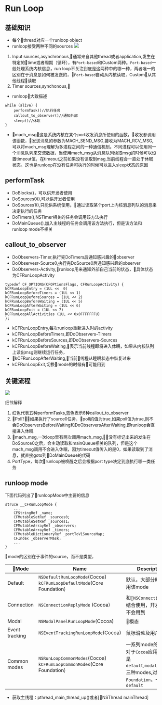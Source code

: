 # Run Loop

## 基础知识

* 每个thread对应一个runloop object
* runloop接受两种不同的sources
  ![](/Users/maomaoshou/Documents/notes/assets/runloop.jpg)

1. Input sources,asynchronous,通常来自其他thread或者application,发生在特定的time或者周期（循环），有`Port-based`和Custom两种。`Port-based`一般处理系统内核信息，run loop不关注到底是这两种中的哪一种，两者唯一的区别在于消息是如何被发送的，`Port-based`自动从内核读取，Custom从其他线程读取
1. Timer sources,synchonous,

* runloop大致描述

 ```
 while (alive) {
     performTask()//执行任务
     callout_to_observer()//通知外部
     sleep()//休眠
 }
 ```

* mach_msg，这是系统内核在某个port收发消息所使用的函数，收发都调用该函数，发送消息的参数为MACH_SEND_MSG,接收为MACH_RCV_MSG,可以将mach_msg理解为多进程之间的一种通信机制，不同进程可以使用同一个消息队列来交流数据，当使用mach_msg从消息队列读取msg的时候可以设置timeout值，在timeout之前如果没有读取到msg,当前线程会一直处于休眠状态。这也是runloop在没有任务可执行的时候可以进入sleep状态的原因

## performTask

* DoBlocks()，可以供开发者使用
* DoSources0(),可以供开发者使用
* DoSources1(),只能供系统使用，通过读取某个port上内核消息列队的消息来决定执行的任务
* DoTimers(),NSTimer相关的任务会调用该方法执行
* DoMainQueue(),加入主线程的任务会调用该方法执行，但是该方法和runloop mode不相关

## callout_to_observer

* DoObservers-Timer,执行完DoTimers后通知感兴趣的observer
* DoObservesr-Source0,执行完DoSource0后通知感兴趣的observer
* DoObservers-Activity,runloop用来通知外部自己当前的状态，具体状态为CFRunLoopActivity

```
typedef CF_OPTIONS(CFOPtionsFlags, CFRunLoopActivity) {
kCFRunLoopEntry = (1UL <<  0)
kCFRunLoopBeforeTimers = (1UL << 1)
kCFRunLoopBeforeSources = (1UL << 2)
kCFRunLoopBeforeWaiting = (1UL << 5)
kCFRunLoopAfterWaiting = (1UL << 6)
kCFRunLoopExit = (1UL << 7)
kCFRunLoopAllActivities (1UL << 0x0FFFFFFFU)
};
```

* kCFRunLoopEntry,每次runloop重新进入时的activity
* kCFRunLoopBeforeTimers,即DoObservers-Timers
* kCFRunLoopBeforeSources,即DoObservers-Sources
* kCFRunLoopBeforeWaiting,表示当前线程即将进入休眠，如果从内核队列上读出msg则继续运行任务，
* kCFRunLoopAfterWaiting,当前线程从睡眠状态中恢复过来
* kCFRunLoopExit,切换mode的时候有可能用到

## 关键流程

![ ](/Users/maomaoshou/Documents/notes/assets/runloop-process.png)

细节解释

1. 红色代表五种performTasks,蓝色表示6种callout_to_observer
2. Poll?，如果执行了source0任务，poll的值为true,如果poll值为true,则不会DoObserversBeforeWaiting和DoObserversAfterWaiting,即runloop会直接进入休眠
3. mach_msg,一次loop里有两次调用mach_msg,没有标记出来的发生在DoSource0之后，会主动读取和mainQueue相关的队列，但是这个mach_msg调用不会进入休眠，因为timeout值传入的是0，如果读取到了消息，就直接goto到DoMainQueue的代码
4. PortType，每次runloop被唤醒之后会根据port type决定到底执行哪一类任务

## runloop mode

下面代码列出了runloopMode中主要的信息

```
struce __CFRunLoopMode {
    ...
    CFStringRef _name;
    CFMutableSetRef _sources0;
    CFMutableSetRef _sources1;
    CFMutableArrayRef _observers;
    CFMutableArrayRef _timers;
    CFMutableDictionaryRef _portToV1SourceMap;
    CFIndex _observerMask;
    ...
}
```
mode的区别在于事件的source，而不是类型，

Mode | Name | Description
---------|----------|---------
 Default | `NSDefaultRunLoopMode`(Cocoa) `kCFRunLoopDefaultMode`(Core Foundation) | 默认，大部分时间都使用该mode
 Connection | `NSConnectionReplyMode` (Cocoa)| 和`NSConnection`对象结合使用，开发者几乎不会用到
 Modal | `NSModalPanelRunLoopMode`(Cocoa) | 模态
 Event tracking | `NSEventTrackingRunLoopMode`(Cocoa) | 鼠标滑动及用户滑动 
 Common modes | `NSRunLoopCommonModes`(Cocoa) `kCFRunLoopCommonModes`(Core Foundation) | 一系列mode的集合，对于`Cocoa`应用，一般是`default`,`modal`,`traking`三种modes,对于`Core Foundation`，一般只有`default`
* 获取主线程：pthread_main_thread_up()或者[NSThread mainThread]
